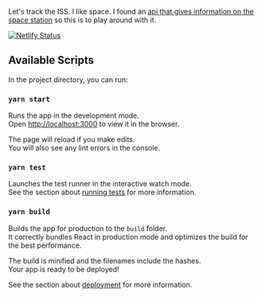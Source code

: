 Let's track the ISS. I like space. I found an [api that gives information on the space station](http://open-notify.org/Open-Notify-API/ISS-Location-Now/) so this is to play around with it.

[![Netlify Status](https://api.netlify.com/api/v1/badges/cbf9a551-4835-4814-94c4-d521d47acff1/deploy-status)](https://app.netlify.com/sites/cocky-fermi-6c361e/deploys)

## Available Scripts

In the project directory, you can run:

### `yarn start`

Runs the app in the development mode.<br />
Open [http://localhost:3000](http://localhost:3000) to view it in the browser.

The page will reload if you make edits.<br />
You will also see any lint errors in the console.

### `yarn test`

Launches the test runner in the interactive watch mode.<br />
See the section about [running tests](https://facebook.github.io/create-react-app/docs/running-tests) for more information.

### `yarn build`

Builds the app for production to the `build` folder.<br />
It correctly bundles React in production mode and optimizes the build for the best performance.

The build is minified and the filenames include the hashes.<br />
Your app is ready to be deployed!

See the section about [deployment](https://facebook.github.io/create-react-app/docs/deployment) for more information.


